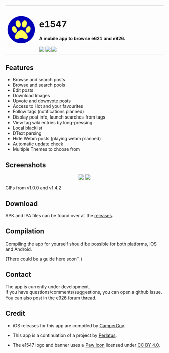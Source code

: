
<p align="center">
<table style="margin-left:auto;margin-right:auto;">
    <tr>
    <td valign="middle" width="20%">
    <img src="assets/icon/app/paw.png" style="vertical-align:middle;"/>
    </td>
    <td valign="middle">
    <h1>e1547</h1>
    <h4>A mobile app to browse e621 and e926.</h4>
    <a href="https://github.com/clragon/e1547/commits/master"><img src="https://badgen.net/github/commits/clragon/e1547"></a>
    <a href="https://github.com/clragon/e1547/commits/master"><img src="https://badgen.net/github/last-commit/clragon/e1547"></a>
    <a href="blob/master/LICENSE"><img src="https://img.shields.io/github/license/clragon/e1547"><a>
    </td>
    </tr>
</table>
</p>


## Features  

- Browse and search posts
- Browse and search pools
- Edit posts
- Download Images
- Upvote and downvote posts
- Access to Hot and your favourites
- Follow tags (notifications planned)
- Display post info, launch searches from tags
- View tag wiki entries by long-pressing 
- Local blacklist
- DText parsing
- Hide Webm posts (playing webm planned)
- Automatic update check
- Multiple Themes to choose from
 

## Screenshots  
  
<p align="center">
  <img src="https://github.com/perlatus/e1547/raw/master/gif/v1.0.0.gif" width="45%">
  <img src="assets/screenshots/v142.gif" width="45%">
</p>
GIFs from v1.0.0 and v1.4.2

## Download  
  
APK and IPA files can be found over at the [releases](https://github.com/clragon/e1547/releases/latest).  

## Compilation

Compiling the app for yourself should be possible for both platforms, iOS and Android.

(There could be a guide here soon™.)

## Contact
The app is currently under development.  
If you have questions/comments/suggestions, you can open a github Issue.  
You can also post in the [e926 forum thread](https://e926.net/forum_topics/25854).  

## Credit
- iOS releases for this app are compiled by [CamperGuy](https://github.com/camperguy).

- This app is a continuation of a project by [Perlatus](https://github.com/perlatus).

- The e1547 logo and banner uses a [Paw Icon](https://fontawesome.com/icons/paw?style=solid) licensed under [CC BY 4.0](https://creativecommons.org/licenses/by/4.0/).

